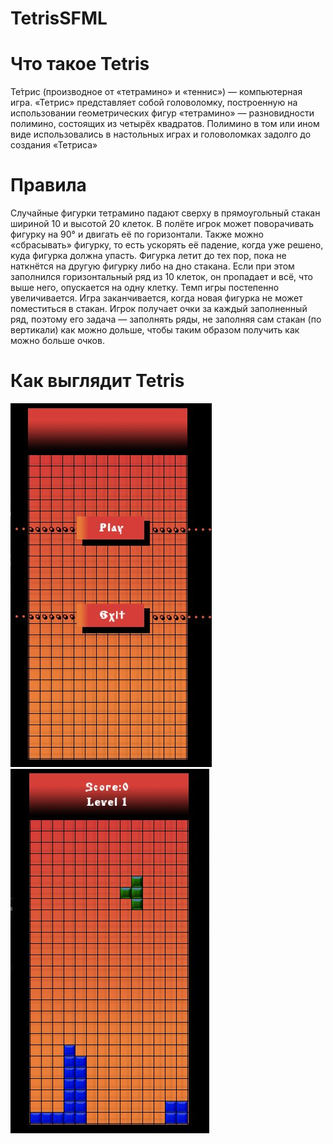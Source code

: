 # TetrisSFML
# Что такое Tetris
Те́трис (производное от «тетрамино» и «теннис») — компьютерная игра.
«Тетрис» представляет собой головоломку, построенную на использовании
геометрических фигур «тетрамино» — разновидности полимино, состоящих из
четырёх квадратов. Полимино в том или ином виде использовались в настольных
играх и головоломках задолго до создания «Тетриса»
# Правила
Случайные фигурки тетрамино падают сверху в прямоугольный стакан шириной 10 и 
высотой 20 клеток. В полёте игрок может поворачивать фигурку на 90° и двигать 
её по горизонтали. Также можно «сбрасывать» фигурку, то есть ускорять её падение,
когда уже решено, куда фигурка должна упасть. Фигурка летит до тех пор, 
пока не наткнётся на другую фигурку либо на дно стакана. Если при этом
заполнился горизонтальный ряд из 10 клеток, он пропадает и всё, что выше него,
опускается на одну клетку.
Темп игры постепенно увеличивается. Игра заканчивается, когда новая фигурка не может
поместиться в стакан. Игрок получает очки за каждый заполненный ряд, поэтому его задача
— заполнять ряды, не заполняя сам стакан (по вертикали) как можно дольше, чтобы таким
образом получить как можно больше очков. 
# Как выглядит Tetris
![Image alt](https://github.com/ShchegolevAlex/TetrisSFML/raw/dev/images/tetrisscreen.png)
![Image alt](https://github.com/ShchegolevAlex/TetrisSFML/raw/dev/images/tetrisscreen1.png)
